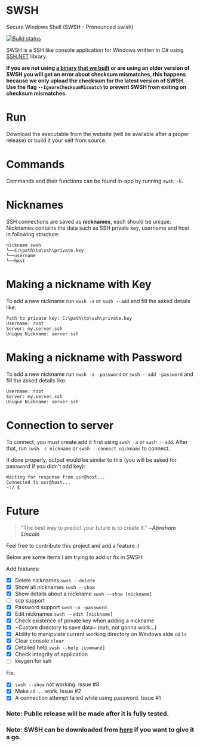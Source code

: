 # SWSH
Secure Windows Shell (SWSH - Pronounced swish)

[![Build status](https://ci.appveyor.com/api/projects/status/s8ingehivcjcp084/branch/master?svg=true)](https://ci.appveyor.com/project/muhammadmuzzammil1998/swsh/branch/master)

SWSH is a SSH like console application for Windows written in C# using [SSH.NET](https://github.com/sshnet/SSH.NET) library.

**If you are not using [a binary that we built](https://github.com/SecureWindowsShell/SWSH/releases) or are using an older version of SWSH you will get an error about checksum mismatches, this happens because we only upload the checksum for the latest version of SWSH. Use the flag `--IgnoreChecksumMismatch` to prevent SWSH from exiting on checksum mismatches.**

# Run
Download the executable from the website (will be available after a proper release) or build it your self from source.

# Commands
Commands and their functions can be found in-app by running ```swsh -h```.

# Nicknames
SSH connections are saved as **nicknames**, each should be unique.
Nicknames contains the data such as SSH private key, username and host in following structure:
```
nickname.swsh
└──C:\path\to\ssh\private.key
└──username
└──host
```
# Making a nickname with Key
To add a new nickname run ```swsh -a``` or ```swsh --add``` and fill the asked details like:
```
Path to private key: C:\path\to\ssh\private.key
Username: root
Server: my.server.ssh
Unique Nickname: server.ssh
```
# Making a nickname with Password
To add a new nickname run ```swsh -a -password``` or ```swsh --add -password``` and fill the asked details like:
```
Username: root
Server: my.server.ssh
Unique Nickname: server.ssh
```
# Connection to server
To connect, you must create add it first using ```swsh -a``` or ```swsh --add```. After that, run ```swsh -c nickname``` or ```swsh --connect nickname``` to connect.

If done properly, output would be similar to this (you will be asked for password if you didn't add key):
```
Waiting for response from usr@host...
Connected to usr@host...
~:/ $ 
```
# Future
> “The best way to predict your future is to create it.” ~***Abraham Lincoln***

Feel free to contribute this project and add a feature :)

Below are some items I am trying to add or fix in SWSH:

Add features:
- [x] Delete nicknames ```swsh --delete```
- [x] Show all nicknames ```swsh --show```
- [x] Show details about a nickname ```swsh --show [nickname]```
- [ ] scp support
- [x] Password support ```swsh -a -password```
- [x] Edit nicknames ```swsh --edit [nickname]```
- [x] Check existence of private key when adding a nickname
- [x] ~Custom directory to save data~ (nah, not gonna work...) 
- [x] Ability to manipulate current working directory on Windows side ```cd``` ```ls```
- [x] Clear console ```clear```
- [x] Detailed help ```swsh --help [command]```
- [x] Check integrity of application
- [ ] keygen for ssh

Fix:
- [x] ```swsh --show``` not working. Issue #8
- [x] Make ```cd ..``` work. Issue #2
- [x] A connection attempt failed while using password. Issue #1
### Note: Public release will be made after it is fully tested.
### Note: SWSH can be downloaded from [here](https://github.com/muhammadmuzzammil1998/SWSH/releases/) if you want to give it a go.
